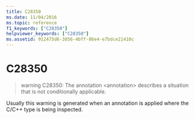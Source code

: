 ```yaml
---
title: C28350
ms.date: 11/04/2016
ms.topic: reference
f1_keywords: ["C28350"]
helpviewer_keywords: ["C28350"]
ms.assetid: 912475d6-3856-4bff-86e4-e7bdce21410c
---
```

# C28350

> warning C28350: The annotation \<annotation> describes a situation that is not conditionally applicable.

Usually this warning is generated when an annotation is applied where the C/C++ type is being inspected.
